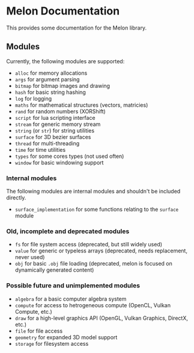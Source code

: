 # Melon Documentation

This provides some documentation for the Melon library.

## Modules

Currently, the following modules are supported:

 * `alloc` for memory allocations
 * `args` for argument parsing
 * `bitmap` for bitmap images and drawing
 * `hash` for basic string hashing
 * `log` for logging
 * `maths` for mathematical structures (vectors, matricies)
 * `rand` for random numbers (XORShift)
 * `script` for lua scripting interface
 * `stream` for generic memory stream
 * `string` (or `str`) for string utilities
 * `surface` for 3D bezier surfaces
 * `thread` for multi-threading
 * `time` for time utilities
 * `types` for some cores types (not used often)
 * `window` for basic windowing support

### Internal modules

The following modules are internal modules and shouldn't be included directly.

 * `surface_implementation` for some functions relating to the `surface` module

### Old, incomplete and deprecated modules

 * `fs` for file system access (deprecated, but still widely used)
 * `value` for generic or typeless arrays (deprecated, needs replacement, never used)
 * `obj` for basic `.obj` file loading (deprecated, melon is focused on dynamically generated content)

### Possible future and unimplemented modules

 * `algebra` for a basic computer algebra system
 * `compute` for access to hetrogeneous compute (OpenCL, Vulkan Compute, etc.)
 * `draw` for a high-level graphics API (OpenGL, Vulkan Graphics, DirectX, etc.)
 * `file` for file access
 * `geometry` for expanded 3D model support
 * `storage` for filesystem access
